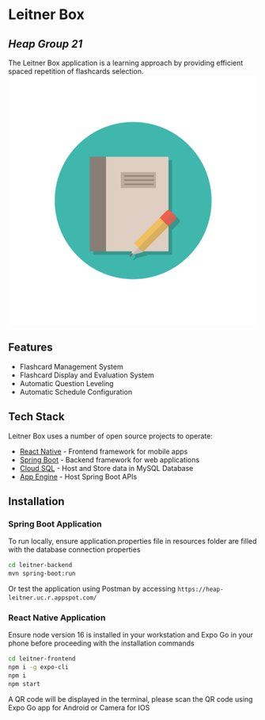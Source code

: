# Leitner Box
## _Heap Group 21_

The Leitner Box application is a learning approach by providing efficient spaced repetition of flashcards selection.
![Leitner Box Logo](https://raw.githubusercontent.com/franky-lim24/leitner-system/main/images/logo.png)

## Features

- Flashcard Management System
- Flashcard Display and Evaluation System
- Automatic Question Leveling 
- Automatic Schedule Configuration

## Tech Stack

Leitner Box uses a number of open source projects to operate:

- [React Native](https://reactnative.dev/) - Frontend framework for mobile apps
- [Spring Boot](https://spring.io/projects/spring-boot) - Backend framework for web applications
- [Cloud SQL](https://cloud.google.com/sql) - Host and Store data in MySQL Database
- [App Engine](https://cloud.google.com/appengine) - Host Spring Boot APIs

## Installation

### Spring Boot Application
To run locally, ensure application.properties file in resources folder are filled with the database connection properties

```sh
cd leitner-backend
mvn spring-boot:run
```
Or test the application using Postman by accessing `https://heap-leitner.uc.r.appspot.com/`

### React Native Application
Ensure node version 16 is installed in your workstation and Expo Go in your phone before proceeding with the installation commands

```sh
cd leitner-frontend
npm i -g expo-cli
npm i
npm start
```

A QR code will be displayed in the terminal, please scan the QR code using Expo Go app for Android or Camera for IOS
